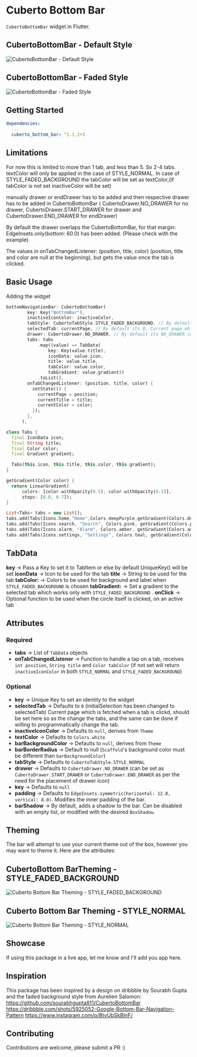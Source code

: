 # Cuberto Bottom Bar

`CubertoBottomBar` widget in Flutter.

## CubertoBottomBar - Default Style

![CubertoBottomBar - Default Style](https://media.giphy.com/media/5RSvz7q2sj5HmmzVf1/giphy.gif "Cuberto Bottom bar Gif- Default Style")

## CubertoBottomBar - Faded Style

![CubertoBottomBar - Faded Style](https://media.giphy.com/media/8Twd7w3GZi12XFAPEQ/giphy.gif "Cuberto Bottom bar Gif- Faded Style")

## Getting Started

```yaml
dependencies:
  ...
  cuberto_bottom_bar: ^1.1.2+3
```

## Limitations

For now this is limited to more than 1 tab, and less than 5. So 2-4 tabs.
textColor will only be applied in the case of STYLE_NORMAL.
In case of STYLE_FADED_BACKGROUND the tabColor will be set as textColor,(if tabColor is not set inactiveColor will be set)

manually drawer or endDrawer has to be added and then respective drawer has to be added in CubertoBottomBar (
CubertoDrawer.NO_DRAWER for no drawer, CubertoDrawer.START_DRAWER for drawer and CubertoDrawer.END_DRAWER for endDrawer)

By default the drawer overlaps the CubertoBottomBar, for that margin: EdgeInsets.only(bottom: 60.0) has been added. (Please check with the example)

The values in onTabChangedListener: (position, title, color) (position, title and color are null at the beginning), but gets the value once the tab is clicked.

## Basic Usage

Adding the widget

```dart
bottomNavigationBar: CubertoBottomBar(
        key: Key("BottomBar"),
        inactiveIconColor: inactiveColor,
        tabStyle: CubertoTabStyle.STYLE_FADED_BACKGROUND, // By default its CubertoTabStyle.STYLE_NORMAL
        selectedTab: currentPage, // By default its 0, Current page which is fetched when a tab is clickd, should be set here so as the change the tabs, and the same can be done if willing to programmatically change the tab.
        drawer: CubertoDrawer.NO_DRAWER, // By default its NO_DRAWER (Availble START_DRAWER and END_DRAWER as per where you want to how the drawer icon in Cuberto Bottom bar)
        tabs: tabs
            .map((value) => TabData(
                key: Key(value.title), 
                iconData: value.icon,
                title: value.title,
                tabColor: value.color,
                tabGradient: value.gradient))
            .toList(),
        onTabChangedListener: (position, title, color) {
          setState(() {
            currentPage = position;
            currentTitle = title;
            currentColor = color;
          });
        },
      ),

class Tabs {
  final IconData icon;
  final String title;
  final Color color;
  final Gradient gradient;

  Tabs(this.icon, this.title, this.color, this.gradient);
}

getGradient(Color color) {
  return LinearGradient(
      colors: [color.withOpacity(0.5), color.withOpacity(0.1)],
      stops: [0.0, 0.7]);
}

List<Tabs> tabs = new List();
tabs.add(Tabs(Icons.home,"Home",Colors.deepPurple,getGradient(Colors.deepPurple),));
tabs.add(Tabs(Icons.search, "Search", Colors.pink, getGradient(Colors.pink)));
tabs.add(Tabs(Icons.alarm, "Alarm", Colors.amber, getGradient(Colors.amber)));
tabs.add(Tabs(Icons.settings, "Settings", Colors.teal, getGradient(Colors.teal)));

```

## TabData
**key** -> Pass a Key to set it to TabItem or else by default UniqueKey() will be set
**iconData** -> Icon to be used for the tab
**title** -> String to be used for the tab
**tabColor:** -> Colors to be used for background and label when `STYLE_FADED_BACKGROUND` is chosen
**tabGradient:** -> Set a gradient to the selected tab which works only with `STYLE_FADED_BACKGROUND` .
**onClick** -> Optional function to be used when the circle itself is clicked, on an active tab

## Attributes

### Required

- **tabs** -> List of `TabData` objects
- **onTabChangedListener** -> Function to handle a tap on a tab, receives `int position`, `String title` and `Color tabColor` (if not set will return `inactiveIconColor` in both `STYLE_NORMAL` and `STYLE_FADED_BACKGROUND`)

### Optional

- **key** -> Unique Key to set an identity to the widget
- **selectedTab** -> Defaults to `0` (initialSelection has been changed to selectedTab) Current page which is fetched when a tab is clickd, should be set here so as the change the tabs, and the same can be done if willing to programmatically change the tab.
- **inactiveIconColor** -> Defaults to `null`, derives from `Theme`
- **textColor** -> Defaults to `Colors.white`
- **barBackgroundColor** -> Defaults to `null`, derives from `Theme`
- **barBorderRadius** -> Default to null (`Scaffold`'s background color must be different than `barBackgroundColor`)
- **tabStyle** -> Defaults to `CubertoTabStyle.STYLE_NORMAL`
- **drawer** -> Defaults to `CubertoDrawer.NO_DRAWER` (can be set as `CubertoDrawer.START_DRAWER` or `CubertoDrawer.END_DRAWER` as per the need for the placement of drawer icon)
- **key** -> Defaults to `null`
- **padding** -> Defaults to `EdgeInsets.symmetric(horizontal: 12.0, vertical: 8.0)`. Modifies the inner padding of the bar.
- **barShadow** -> By default, adds a shadow to the bar. Can be disabled with an empty list, or modified with the desired `BoxShadow`.

## Theming

The bar will attempt to use your current theme out of the box, however you may want to theme it. Here are the attributes:

## CubertoBottom BarTheming - STYLE_FADED_BACKGROUND

![Cuberto Bottom Bar Theming - STYLE_FADED_BACKGROUND](https://github.com/kushalmahapatro/cuberto_bottom_bar/blob/master/image1.png "Cuberto Bottom Bar Theming - STYLE_FADED_BACKGROUND")

## Cuberto Bottom Bar Theming - STYLE_NORMAL

![Cuberto Bottom Bar Theming - STYLE_NORMAL](https://github.com/kushalmahapatro/cuberto_bottom_bar/blob/master/image2.png "Cuberto Bottom Bar Theming - STYLE_NORMAL")

## Showcase

If using this package in a live app, let me know and I'll add you app here.

## Inspiration

This package has been inspired by a design on dribbble by Sourabh Gupta and the faded background style from Aurelien Salomon:
https://github.com/sourabhgupta811/CubertoBottomBar
https://dribbble.com/shots/5925052-Google-Bottom-Bar-Navigation-Pattern
https://www.instagram.com/p/BtyUbSkBlnF/

## Contributing

Contributions are welcome, please submit a PR :)
